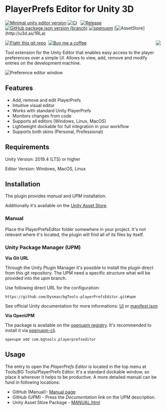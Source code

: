 # PlayerPrefs Editor for Unity 3D

[![Minimal unity editor version](https://img.shields.io/badge/UnityEditor-2019.4%20or%20later-blue.svg)](https://unity3d.com/de/get-unity/download/archive)
[![CI](https://github.com/Dysman/bgTools-playerPrefsEditor/workflows/CI/badge.svg)](https://github.com/Dysman/bgTools-playerPrefsEditor/actions)&nbsp;&nbsp;
[![Release](https://img.shields.io/github/v/release/Dysman/bgTools-playerPrefsEditor?include_prereleases&label=Release)](https://github.com/Dysman/bgTools-playerPrefsEditor/releases)
[![GitHub package.json version (branch)](https://img.shields.io/github/package-json/v/dysman/bgTools-playerPrefsEditor/upm?label=GitURL-UPM)](https://github.com/Dysman/bgTools-playerPrefsEditor/tree/upm)
[![openupm](https://img.shields.io/npm/v/com.bgtools.playerprefseditor?label=OpenUPM&registry_uri=https://package.openupm.com)](https://openupm.com/packages/com.bgtools.playerprefseditor)
[![AssetStore](https://img.shields.io/badge/dynamic/xml?url=http://u3d.as/1RLa&label=UnityAssetStore&query=//*[contains(@class,%20%27product-version%27)]/div[2]&prefix=v)](http://u3d.as/1RLa)

[![Flattr this git repo](https://img.shields.io/badge/_-Flattr-green?logo=flattr&style=flat)](https://flattr.com/@dysman)&nbsp;
[![Buy me a coffee](https://img.shields.io/badge/-Buy%20Me%20A%20Coffee-yellow?logo=BuyMeACoffee&style=flat&logoColor=white)](https://www.buymeacoffee.com/dysman)
[<img align="right" src="https://img.shields.io/discord/431522155814191116?logo=Discord&logoColor=white&style=flat&label=Discord&labelColor=5865F2">](https://discord.gg/8rcPZrD)

Tool extension for the Unity Editor that enables easy access to the player preferences over a simple UI. Allows to view, add, remove and modify entries on the development machine.

![Preference editor window](https://www.bgranzow.de/downloads/PlayerPrefsEditorV1_2_0.png)

## Features

* Add, remove and edit PlayerPrefs
* Intuitive visual editor
* Works with standard Unity PlayerPrefs
* Monitors changes from code
* Supports all editors (Windows, Linux, MacOS)
* Lightweight dockable for full integration in your workflow
* Supports both skins (Personal, Professional)

## Requirements

Unity Version: 2019.4 (LTS) or higher

Editor Version: Windows, MacOS, Linux

## Installation

The plugin provides *manual* and *UPM* installation.


Additionally it's available on the [Unity Asset Store](http://u3d.as/1RLa).

### Manual
Place the PlayerPrefsEditor folder somewhere in your project. It's not relevant where it's located, the plugin will find all of its files by itself.

### Unity Package Manager (UPM)

**Via Git URL**

Through the Unity Plugin Manager it's possible to install the plugin direct from this git repository.
The UPM need a specific structure what will be provided into the *upm* branch.

Use following direct URL for the configuration:
```
https://github.com/Dysman/bgTools-playerPrefsEditor.git#upm
```
See official Unity documentation for more informations: [UI](https://docs.unity3d.com/Manual/upm-ui-giturl.html) or [manifest.json](https://docs.unity3d.com/Manual/upm-git.html)

**Via OpenUPM**

The package is available on the [openupm registry](https://openupm.com). It's recommended to install it via [openupm-cli](https://github.com/openupm/openupm-cli).

```
openupm add com.bgtools.playerprefseditor
```

## Usage

The entry to open the _PlayerPrefs Editor_ is located in the top menu at Tools/BG Tools/PlayerPrefs Editor. It's a standard dockable window, so place it wherever it helps to be productive.
A more detailed manual can be fund in following locations:
* GitHub (Manual)- [Manual page](Packages/PlayerPrefsEditor/Documentation~/PlayerPrefsEditor.md)
* GitHub (UPM) - Press the _Documentation_ link on the UPM description.
* Unity Asset Store Package - [MANUAL.html](Documentation/MANUAL.html)
